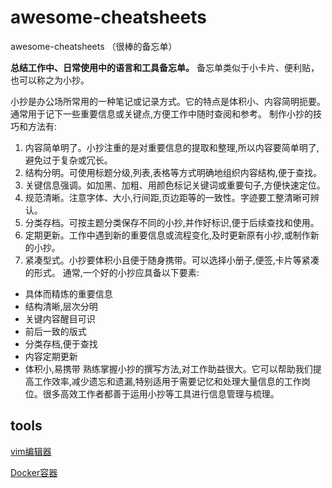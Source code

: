 # awesome-cheatsheets
awesome-cheatsheets （很棒的备忘单）

**总结工作中、日常使用中的语言和工具备忘单。** 备忘单类似于小卡片、便利贴，也可以称之为小抄。

小抄是办公场所常用的一种笔记或记录方式。它的特点是体积小、内容简明扼要。通常用于记下一些重要信息或关键点,方便工作中随时查阅和参考。
制作小抄的技巧和方法有:
1. 内容简单明了。小抄注重的是对重要信息的提取和整理,所以内容要简单明了,避免过于复杂或冗长。
2. 结构分明。可使用标题分级,列表,表格等方式明确地组织内容结构,便于查找。
3. 关键信息强调。如加黑、加粗、用颜色标记关键词或重要句子,方便快速定位。
4. 规范清晰。注意字体、大小,行间距,页边距等的一致性。字迹要工整清晰可辨认。
5. 分类存档。可按主题分类保存不同的小抄,并作好标识,便于后续查找和使用。
6. 定期更新。工作中遇到新的重要信息或流程变化,及时更新原有小抄,或制作新的小抄。
7. 紧凑型式。小抄要体积小且便于随身携带。可以选择小册子,便签,卡片等紧凑的形式。
通常,一个好的小抄应具备以下要素:
- 具体而精炼的重要信息
- 结构清晰,层次分明
- 关键内容醒目可识
- 前后一致的版式
- 分类存档,便于查找
- 内容定期更新
- 体积小,易携带
熟练掌握小抄的撰写方法,对工作助益很大。它可以帮助我们提高工作效率,减少遗忘和遗漏,特别适用于需要记忆和处理大量信息的工作岗位。很多高效工作者都善于运用小抄等工具进行信息管理与梳理。

## tools


[vim编辑器](https://github.com/ncayu/awesome-cheatsheets/blob/master/tools/vim.md)


[Docker容器](https://github.com/ncayu/awesome-cheatsheets/blob/master/tools/docker.md)
